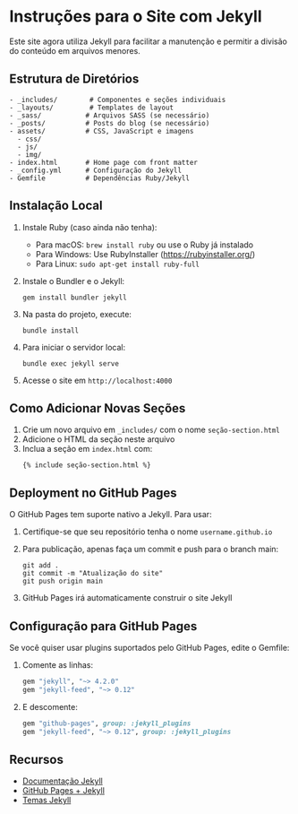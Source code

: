 # Instruções para o Site com Jekyll

Este site agora utiliza Jekyll para facilitar a manutenção e permitir a divisão do conteúdo em arquivos menores.

## Estrutura de Diretórios

```
- _includes/        # Componentes e seções individuais
- _layouts/         # Templates de layout 
- _sass/           # Arquivos SASS (se necessário)
- _posts/          # Posts do blog (se necessário)
- assets/          # CSS, JavaScript e imagens
  - css/
  - js/
  - img/
- index.html       # Home page com front matter
- _config.yml      # Configuração do Jekyll
- Gemfile          # Dependências Ruby/Jekyll
```

## Instalação Local

1. Instale Ruby (caso ainda não tenha):
   - Para macOS: `brew install ruby` ou use o Ruby já instalado
   - Para Windows: Use RubyInstaller (https://rubyinstaller.org/)
   - Para Linux: `sudo apt-get install ruby-full`

2. Instale o Bundler e o Jekyll:
   ```
   gem install bundler jekyll
   ```

3. Na pasta do projeto, execute:
   ```
   bundle install
   ```

4. Para iniciar o servidor local:
   ```
   bundle exec jekyll serve
   ```

5. Acesse o site em `http://localhost:4000`

## Como Adicionar Novas Seções

1. Crie um novo arquivo em `_includes/` com o nome `seção-section.html`
2. Adicione o HTML da seção neste arquivo
3. Inclua a seção em `index.html` com:
   ```
   {% include seção-section.html %}
   ```

## Deployment no GitHub Pages

O GitHub Pages tem suporte nativo a Jekyll. Para usar:

1. Certifique-se que seu repositório tenha o nome `username.github.io`
2. Para publicação, apenas faça um commit e push para o branch main:
   ```
   git add .
   git commit -m "Atualização do site"
   git push origin main
   ```

3. GitHub Pages irá automaticamente construir o site Jekyll

## Configuração para GitHub Pages

Se você quiser usar plugins suportados pelo GitHub Pages, edite o Gemfile:

1. Comente as linhas:
   ```ruby
   gem "jekyll", "~> 4.2.0"
   gem "jekyll-feed", "~> 0.12"
   ```

2. E descomente:
   ```ruby
   gem "github-pages", group: :jekyll_plugins
   gem "jekyll-feed", "~> 0.12", group: :jekyll_plugins
   ```

## Recursos

- [Documentação Jekyll](https://jekyllrb.com/docs/)
- [GitHub Pages + Jekyll](https://docs.github.com/pt/pages/setting-up-a-github-pages-site-with-jekyll)
- [Temas Jekyll](https://jekyllthemes.io/) 